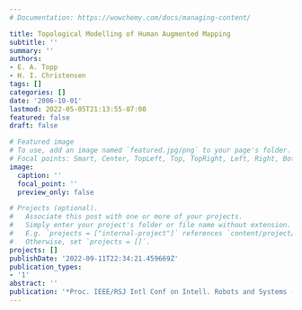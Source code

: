 ```yaml
---
# Documentation: https://wowchemy.com/docs/managing-content/

title: Topological Modelling of Human Augmented Mapping
subtitle: ''
summary: ''
authors:
- E. A. Topp
- H. I. Christensen
tags: []
categories: []
date: '2006-10-01'
lastmod: 2022-05-05T21:13:55-07:00
featured: false
draft: false

# Featured image
# To use, add an image named `featured.jpg/png` to your page's folder.
# Focal points: Smart, Center, TopLeft, Top, TopRight, Left, Right, BottomLeft, Bottom, BottomRight.
image:
  caption: ''
  focal_point: ''
  preview_only: false

# Projects (optional).
#   Associate this post with one or more of your projects.
#   Simply enter your project's folder or file name without extension.
#   E.g. `projects = ["internal-project"]` references `content/project/deep-learning/index.md`.
#   Otherwise, set `projects = []`.
projects: []
publishDate: '2022-09-11T22:34:21.459669Z'
publication_types:
- '1'
abstract: ''
publication: '*Proc. IEEE/RSJ Intl Conf on Intell. Robots and Systems (IROS-06)*'
---
```

